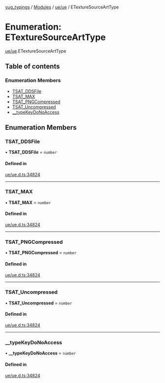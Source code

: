 [yug_typings](../README.md) / [Modules](../modules.md) / [ue/ue](../modules/ue_ue.md) / ETextureSourceArtType

# Enumeration: ETextureSourceArtType

[ue/ue](../modules/ue_ue.md).ETextureSourceArtType

## Table of contents

### Enumeration Members

- [TSAT\_DDSFile](ue_ue.ETextureSourceArtType.md#tsat_ddsfile)
- [TSAT\_MAX](ue_ue.ETextureSourceArtType.md#tsat_max)
- [TSAT\_PNGCompressed](ue_ue.ETextureSourceArtType.md#tsat_pngcompressed)
- [TSAT\_Uncompressed](ue_ue.ETextureSourceArtType.md#tsat_uncompressed)
- [\_\_typeKeyDoNoAccess](ue_ue.ETextureSourceArtType.md#__typekeydonoaccess)

## Enumeration Members

### TSAT\_DDSFile

• **TSAT\_DDSFile** = `number`

#### Defined in

[ue/ue.d.ts:34824](https://github.com/YugMetaverse/yug_typings/blob/b7d9b19/ue/ue.d.ts#L34824)

___

### TSAT\_MAX

• **TSAT\_MAX** = `number`

#### Defined in

[ue/ue.d.ts:34824](https://github.com/YugMetaverse/yug_typings/blob/b7d9b19/ue/ue.d.ts#L34824)

___

### TSAT\_PNGCompressed

• **TSAT\_PNGCompressed** = `number`

#### Defined in

[ue/ue.d.ts:34824](https://github.com/YugMetaverse/yug_typings/blob/b7d9b19/ue/ue.d.ts#L34824)

___

### TSAT\_Uncompressed

• **TSAT\_Uncompressed** = `number`

#### Defined in

[ue/ue.d.ts:34824](https://github.com/YugMetaverse/yug_typings/blob/b7d9b19/ue/ue.d.ts#L34824)

___

### \_\_typeKeyDoNoAccess

• **\_\_typeKeyDoNoAccess** = `number`

#### Defined in

[ue/ue.d.ts:34824](https://github.com/YugMetaverse/yug_typings/blob/b7d9b19/ue/ue.d.ts#L34824)
